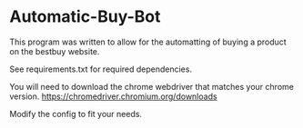 # Automatic-Buy-Bot

This program was written to allow for the automatting of buying a product on the bestbuy website.

See requirements.txt for required dependencies.

You will need to download the chrome webdriver that matches your chrome version.
https://chromedriver.chromium.org/downloads

Modify the config to fit your needs.
